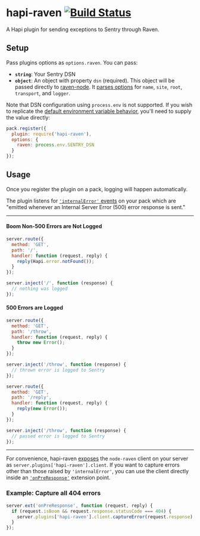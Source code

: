hapi-raven [![Build Status](https://travis-ci.org/bendrucker/hapi-raven.svg?branch=master)](https://travis-ci.org/bendrucker/hapi-raven)
==========

A Hapi plugin for sending exceptions to Sentry through Raven. 

## Setup

Pass plugins options as `options.raven`. You can pass:

* **`string`**: Your Sentry DSN
* **`object`**: An object with property `dsn` (required). This object will be passed directly to [raven-node](https://github.com/getsentry/raven-node). It [parses options](https://github.com/getsentry/raven-node/blob/master/lib/client.js#L27-L32) for `name`, `site`, `root`, `transport`, and `logger`.

Note that DSN configuration using `process.env` is not supported. If you wish to replicate the [default environment variable behavior](https://github.com/getsentry/raven-node/blob/master/lib/client.js#L21), you'll need to supply the value directly:

```js
pack.register({
  plugin: require('hapi-raven'),
  options: {
    raven: process.env.SENTRY_DSN
  }
});
```

## Usage

Once you register the plugin on a pack, logging will happen automatically. 

The plugin listens for [`'internalError'` events](http://hapijs.com/api#server-events) on your pack which are "emitted whenever an Internal Server Error (500) error response is sent."

--------------

#### Boom Non-500 Errors are Not Logged

```js
server.route({
  method: 'GET',
  path: '/',
  handler: function (request, reply) {
    reply(Hapi.error.notFound());
  }
});

server.inject('/', function (response) {
  // nothing was logged
});
```

#### 500 Errors are Logged

```js
server.route({
  method: 'GET',
  path: '/throw',
  handler: function (request, reply) {
    throw new Error();
  }
});

server.inject('/throw', function (response) {
  // thrown error is logged to Sentry
});
```

```js
server.route({
  method: 'GET',
  path: '/reply',
  handler: function (request, reply) {
    reply(new Error());
  }
});

server.inject('/throw', function (response) {
  // passed error is logged to Sentry
});
```

-------------------------

For convenience, hapi-raven [exposes](http://hapijs.com/api#pluginexposekey-value) the `node-raven` client on your server as `server.plugins['hapi-raven'].client`. If you want to capture errors other than those raised by `'internalError'`, you can use the client directly inside an [`'onPreResponse'`](http://hapijs.com/api#error-transformation) extension point.

### Example: Capture all 404 errors
```js
server.ext('onPreResponse', function (request, reply) {
  if (request.isBoom && request.response.statusCode === 404) {
    server.plugins['hapi-raven'].client.captureError(request.response);
  }
});
```
